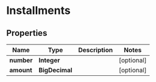 

# Installments


## Properties

| Name | Type | Description | Notes |
|------------ | ------------- | ------------- | -------------|
|**number** | **Integer** |  |  [optional] |
|**amount** | **BigDecimal** |  |  [optional] |



